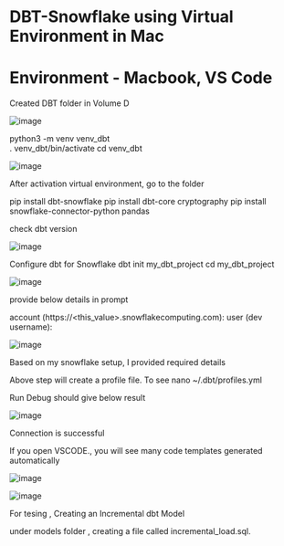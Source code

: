 # DBT-Snowflake using Virtual Environment in Mac

# Environment - Macbook, VS Code

Created DBT  folder in Volume D

![image](https://github.com/user-attachments/assets/cb9b3527-3722-471d-b11b-d7c3060866e4)

python3  -m venv venv_dbt  
 . venv_dbt/bin/activate
 cd venv_dbt
 

![image](https://github.com/user-attachments/assets/ef44d58d-7e68-4c85-8c76-ab01d28e1b7c)

After activation virtual environment, go to the folder

pip install dbt-snowflake
pip install dbt-core cryptography
pip install snowflake-connector-python pandas

check dbt version

![image](https://github.com/user-attachments/assets/7fef1797-bd9e-4e36-b943-d19ee1db3489)

Configure dbt for Snowflake
dbt init my_dbt_project
cd my_dbt_project

![image](https://github.com/user-attachments/assets/e11e65b2-1382-4e50-8281-eeeec93c8842)

provide below details in prompt

account (https://<this_value>.snowflakecomputing.com): 
user (dev username): 

![image](https://github.com/user-attachments/assets/8d46e49e-11e7-4d33-b321-59de73f2d903)

Based on my snowflake setup, I provided required details

Above step will create a profile file. To see nano ~/.dbt/profiles.yml

Run Debug  should give below result

![image](https://github.com/user-attachments/assets/663aa5fa-b6d2-4622-94e4-2e62c6a64581)

Connection is successful

If you open VSCODE., you will see many code templates generated automatically

![image](https://github.com/user-attachments/assets/76668624-1619-47c7-b612-7e7529f8eda4)

![image](https://github.com/user-attachments/assets/c55e006b-25d4-46c2-8a43-27c21fa48bde)


For tesing , Creating an Incremental dbt Model

under models folder , creating  a file called incremental_load.sql.



